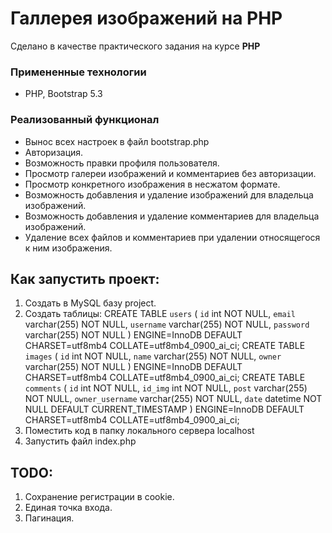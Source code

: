 # Галлерея изображений на PHP

Сделано в качестве практического задания на курсе **PHP**

### Примененные технологии
* PHP, Bootstrap 5.3

### Реализованный функционал

* Вынос всех настроек в файл bootstrap.php
* Авторизация.
* Возможность правки профиля пользователя.
* Просмотр галереи изображений и комментариев без авторизации.        
* Просмотр конкретного изображения в несжатом формате.
* Возможность добавления и удаление изображений для владельца изображений.
* Возможность добавления и удаление комментариев для владельца изображений.
* Удаление всех файлов и комментариев при удалении относящегося к ним изображения.

## Как запустить проект:
1. Создать в MySQL базу project.
2. Создать таблицы:
CREATE TABLE `users` (
  `id` int NOT NULL,
  `email` varchar(255) NOT NULL,
  `username` varchar(255) NOT NULL,
  `password` varchar(255) NOT NULL
) ENGINE=InnoDB DEFAULT CHARSET=utf8mb4 COLLATE=utf8mb4_0900_ai_ci;
CREATE TABLE `images` (
  `id` int NOT NULL,
  `name` varchar(255) NOT NULL,
  `owner` varchar(255) NOT NULL
) ENGINE=InnoDB DEFAULT CHARSET=utf8mb4 COLLATE=utf8mb4_0900_ai_ci;
CREATE TABLE `comments` (
  `id` int NOT NULL,
  `id_img` int NOT NULL,
  `post` varchar(255) NOT NULL,
  `owner_username` varchar(255) NOT NULL,
  `date` datetime NOT NULL DEFAULT CURRENT_TIMESTAMP
) ENGINE=InnoDB DEFAULT CHARSET=utf8mb4 COLLATE=utf8mb4_0900_ai_ci;
3. Поместить код в папку локального сервера localhost
4. Запустить файл index.php

## TODO:
1. Сохранение регистрации в cookie.
2. Единая точка входа.
3. Пагинация.



